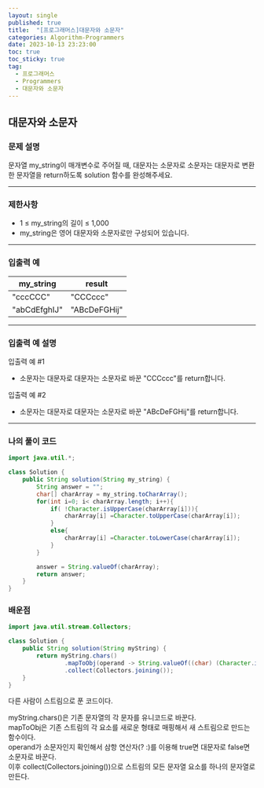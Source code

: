 ```yaml
---
layout: single
published: true
title:  "[프로그래머스]대문자와 소문자"
categories: Algorithm-Programmers
date: 2023-10-13 23:23:00
toc: true
toc_sticky: true
tag:   
  - 프로그래머스
  - Programmers
  - 대문자와 소문자
---
```


## 대문자와 소문자

### 문제 설명

문자열 my_string이 매개변수로 주어질 때, 대문자는 소문자로 소문자는 대문자로 변환한 문자열을 return하도록 solution 함수를 완성해주세요.



----------------

### 제한사항

* 1 ≤ my_string의 길이 ≤ 1,000
* my_string은 영어 대문자와 소문자로만 구성되어 있습니다.


----------------

### 입출력 예

|my_string|	result|
|---|---|
|"cccCCC"|	"CCCccc"|
|"abCdEfghIJ"|	"ABcDeFGHij"|

----------------

### 입출력 예 설명

입출력 예 #1  

* 소문자는 대문자로 대문자는 소문자로 바꾼 "CCCccc"를 return합니다.
  

입출력 예 #2  

* 소문자는 대문자로 대문자는 소문자로 바꾼 "ABcDeFGHij"를 return합니다.
  

  

----------------

### 나의 풀이 코드

```java
import java.util.*;

class Solution {
    public String solution(String my_string) {
        String answer = "";
        char[] charArray = my_string.toCharArray();
        for(int i=0; i< charArray.length; i++){
            if( !Character.isUpperCase(charArray[i])){
                charArray[i] =Character.toUpperCase(charArray[i]);
            }
            else{
                charArray[i] =Character.toLowerCase(charArray[i]);
            }
        }

        answer = String.valueOf(charArray);
        return answer;
    }
}
```






### 배운점


```java
import java.util.stream.Collectors;

class Solution {
    public String solution(String myString) {
        return myString.chars()
                .mapToObj(operand -> String.valueOf((char) (Character.isLowerCase(operand) ? Character.toUpperCase(operand) : Character.toLowerCase(operand))))
                .collect(Collectors.joining());
    }
}
```

다른 사람이 스트림으로 푼 코드이다.  

myString.chars()은 기존 문자열의 각 문자를 유니코드로 바꾼다.  
mapToObj은 기존 스트림의 각 요소를 새로운 형태로 매핑해서 새 스트림으로 만드는 함수이다.  
operand가 소문자인지 확인해서 삼항 연산자(? :)를 이용해 true면 대문자로 false면 소문자로 바꾼다.  
이후 collect(Collectors.joining())으로 스트림의 모든 문자열 요소를 하나의 문자열로 만든다.